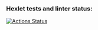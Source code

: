 ### Hexlet tests and linter status:
[![Actions Status](https://github.com/Legomegger/backend-project-6/actions/workflows/hexlet-check.yml/badge.svg)](https://github.com/Legomegger/backend-project-6/actions)